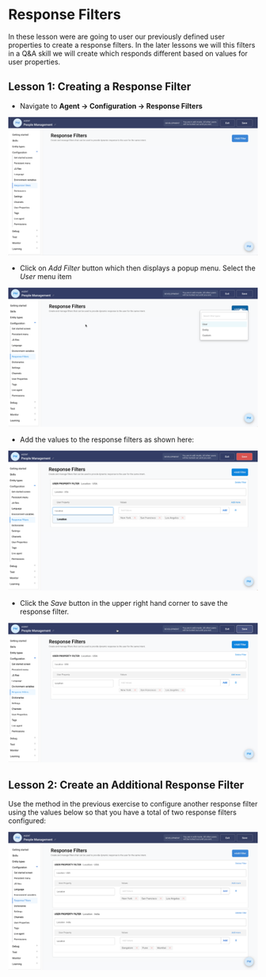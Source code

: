 # Response Filters

In these lesson were are going to user our previously defined user properties
to create a response filters. In the later lessons we will this filters in
a Q&A skill we will create which responds different based on values for
user properties.

## Lesson 1: Creating a Response Filter

- Navigate to **Agent -> Configuration -> Response Filters**

![Response Filter configuration](contents/response-filters/images/response-filter-builder.png)

- Click on _Add Filter_ button which then displays a popup menu. Select the _User_ menu item

![Create Response Filter dialog](contents/response-filters/images/response-filter-dialog.png)

- Add the values to the response filters as shown here:

![Response Filter values](contents/response-filters/images/response-filter-usa-values.png)

- Click the _Save_ button in the upper right hand corner to save the response filter.

![Saving the Reponse Filter](contents/response-filters/images/response-filter-save.png)

## Lesson 2: Create an Additional Response Filter

Use the method in the previous exercise to configure another response filter using the
values below so that you have a total of two response filters configured:

![Two Response Filters](contents/response-filters/images/response-filter-complete.png)


